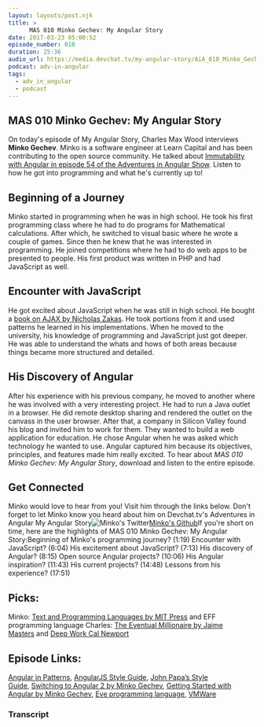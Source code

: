 ```yaml
---
layout: layouts/post.njk
title: >
      MAS 010 Minko Gechev: My Angular Story
date: 2017-03-23 05:00:52
episode_number: 010
duration: 25:36
audio_url: https://media.devchat.tv/my-angular-story/AiA_010_Minko_Gechev.mp3
podcast: adv-in-angular
tags: 
  - adv_in_angular
  - podcast
---
```


## MAS 010 Minko Gechev: My Angular Story
On today's episode of My Angular Story, Charles Max Wood interviews **Minko Gechev**. Minko is a software engineer at Learn Capital and has been contributing to the open source community. He talked about [Immutability with Angular in episode 54 of the Adventures in Angular Show](https://devchat.tv/adv-in-angular/054-aia-immutability-with-angular-with-minko-gechev). Listen to how he got into programming and what he's currently up to!
## Beginning of a Journey
Minko started in programming when he was in high school. He took his first programming class where he had to do programs for Mathematical calculations. After which, he switched to visual basic where he wrote a couple of games. Since then he knew that he was interested in programming. He joined competitions where he had to do web apps to be presented to people. His first product was written in PHP and had JavaScript as well.
## Encounter with JavaScript
He got excited about JavaScript when he was still in high school. He bought a [book on AJAX by Nicholas Zakas](https://www.amazon.com/Professional-Ajax-2nd-Nicholas-Zakas/dp/0470109491). He took portions from it and used patterns he learned in his implementations. When he moved to the university, his knowledge of programming and JavaScript just got deeper. He was able to understand the whats and hows of both areas because things became more structured and detailed.
## His Discovery of Angular
After his experience with his previous company, he moved to another where he was involved with a very interesting project. He had to run a Java outlet in a browser. He did remote desktop sharing and rendered the outlet on the canvass in the user browser. After that, a company in Silicon Valley found his blog and invited him to work for them. They wanted to build a web application for education. He chose Angular when he was asked which technology he wanted to use. Angular captured him because its objectives, principles, and features made him really excited. To hear about _MAS 010 Minko Gechev: My Angular Story_, download and listen&nbsp;to the entire episode.
## Get Connected
Minko would love to hear from you! Visit him through&nbsp;the links below. Don't forget to let Minko know you heard about him on Devchat.tv's Adventures in Angular My Angular Story![Minko's Twitter](https://twitter.com/mgechev)[Minko's Github](https://github.com/mgechev?tab=repositories)If you're short on time, here are the highlights of MAS 010 Minko Gechev: My Angular Story:Beginning of Minko's programming journey? (1:19) Encounter with JavaScript? (6:04) His excitement about JavaScript? (7:13) His discovery of Angular? (8:15) Open source Angular projects? (10:06) His Angular inspiration? (11:43) His current projects? (14:48) Lessons from his experience? (17:51)
## Picks:
Minko: [Text and Programming Languages by MIT Press](https://mitpress.mit.edu/books/types-and-programming-languages)&nbsp;and EFF programming language Charles: [The Eventual Millionaire by Jaime Masters](http://eventualmillionaire.com/)&nbsp;and [Deep Work Cal Newport](https://www.amazon.com/Deep-Work-Focused-Success-Distracted/dp/1455586692)
## Episode Links:
[Angular in Patterns](https://github.com/mgechev/angularjs-in-patterns),&nbsp;[AngularJS Style Guide](https://github.com/mgechev/angularjs-style-guide),&nbsp;[John Papa’s Style Guide](https://github.com/johnpapa/angular-styleguide),&nbsp;[Switching to Angular 2 by Minko Gechev](https://www.amazon.com/Switching-Angular-2-Minko-Gechev-ebook/dp/B0171UHKYA),&nbsp;[Getting Started with Angular by Minko Gechev](https://www.amazon.com/Getting-started-Angular-Minko-Gechev-ebook/dp/B01MU0LE1A),&nbsp;[Eve programming language](http://witheve.com/), [VMWare](http://www.vmware.com/asean.html)

### Transcript


